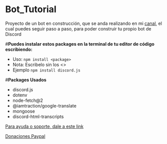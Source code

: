 # Bot_Tutorial
Proyecto de un bot en construcción, que se anda realizando en mi [canal](https://www.youtube.com/@elalda/), el cual puedes seguir paso a paso, para poder construir tu propio bot de Discord

#**Puedes instalar estos packages en la terminal de tu editor de código escribiendo:**
- Uso: `npm install <package>`
- Nota: Escribelo sin los <>
- Ejemplo `npm install discord.js`

#**Packages Usados**
 - discord.js
 - dotenv
 - node-fetch@2
 - @iamtraction/google-translate
 - mongoose
 - discord-html-transcripts

[Para ayuda o soporte, dale a este link](https://discord.gg/JpKGJFZCzK)

[Donaciones Paypal](https://www.paypal.com/paypalme/elaldas)
